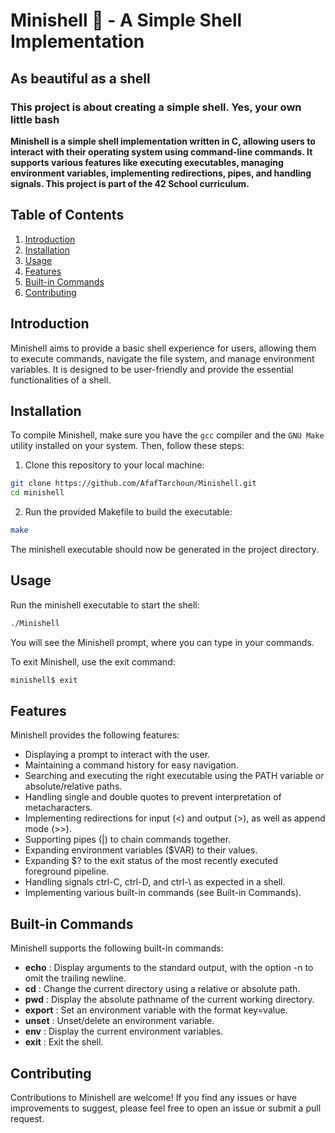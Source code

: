# Minishell :shell: - A Simple Shell Implementation
## As beautiful as a shell
### This project is about creating a simple shell. Yes, your own little bash
**Minishell is a simple shell implementation written in C, allowing users to interact with their operating system using command-line commands. It supports various features like executing executables, managing environment variables, implementing redirections, pipes, and handling signals. This project is part of the 42 School curriculum.**
## Table of Contents

1. [Introduction](#introduction)
2. [Installation](#installation)
3. [Usage](#usage)
4. [Features](#features)
5. [Built-in Commands](#built-in-commands)
6. [Contributing](#contributing)

## Introduction

Minishell aims to provide a basic shell experience for users, allowing them to execute commands, navigate the file system, and manage environment variables. It is designed to be user-friendly and provide the essential functionalities of a shell.

## Installation

To compile Minishell, make sure you have the `gcc` compiler and the `GNU Make` utility installed on your system. Then, follow these steps:

1. Clone this repository to your local machine:

```bash
git clone https://github.com/AfafTarchoun/Minishell.git
cd minishell
```

2. Run the provided Makefile to build the executable:

```bash
make
```
The minishell executable should now be generated in the project directory.

## Usage
Run the minishell executable to start the shell:

```bash
./Minishell
```
You will see the Minishell prompt, where you can type in your commands.

To exit Minishell, use the exit command:

```bash
minishell$ exit
```
## Features
Minishell provides the following features:

- Displaying a prompt to interact with the user.
- Maintaining a command history for easy navigation.
- Searching and executing the right executable using the PATH variable or absolute/relative paths.
- Handling single and double quotes to prevent interpretation of metacharacters.
- Implementing redirections for input (<) and output (>), as well as append mode (>>).
- Supporting pipes (|) to chain commands together.
- Expanding environment variables ($VAR) to their values.
- Expanding $? to the exit status of the most recently executed foreground pipeline.
- Handling signals ctrl-C, ctrl-D, and ctrl-\ as expected in a shell.
- Implementing various built-in commands (see Built-in Commands).

## Built-in Commands
Minishell supports the following built-in commands:

- **echo** : Display arguments to the standard output, with the option -n to omit the trailing newline.
- **cd** : Change the current directory using a relative or absolute path.
- **pwd** : Display the absolute pathname of the current working directory.
- **export** : Set an environment variable with the format key=value.
- **unset** : Unset/delete an environment variable.
- **env** : Display the current environment variables.
- **exit** : Exit the shell.

## Contributing
Contributions to Minishell are welcome! If you find any issues or have improvements to suggest, please feel free to open an issue or submit a pull request.
